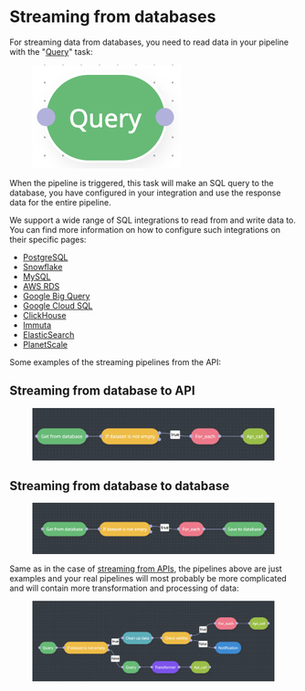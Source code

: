 # Streaming from databases

For streaming data from databases, you need to read data in your pipeline with the "[Query](../../pipelines/tasks-ip/query.md)" task:



<figure><img src="../../.gitbook/assets/Screenshot 2024-04-29 at 20.21.36.png" alt=""><figcaption></figcaption></figure>

When the pipeline is triggered, this task will make an SQL query to the database, you have configured in your integration and use the response data for the entire pipeline.

We support a wide range of SQL integrations to read from and write data to. You can find more information on how to configure such integrations on their specific pages:

* [PostgreSQL](../../integrations/library-of-integrations/postgresql.md)
* [Snowflake](../../integrations/library-of-integrations/snowflake.md)
* [MySQL](../../integrations/library-of-integrations/mysql.md)
* [AWS RDS](../../integrations/library-of-integrations/aws-rds.md)
* [Google Big Query](../../integrations/library-of-integrations/google-big-query.md)
* [Google Cloud SQL](../../integrations/library-of-integrations/google-cloud-sql.md)
* [ClickHouse](../../integrations/library-of-integrations/clickhouse.md)
* [Immuta](../../integrations/library-of-integrations/immuta.md)
* [ElasticSearch](../../integrations/library-of-integrations/elasticsearch.md)
* [PlanetScale](../../integrations/library-of-integrations/planetscale.md)

&#x20;Some examples of the streaming pipelines from the API:

## Streaming from database to API

<figure><img src="../../.gitbook/assets/Screenshot 2024-05-09 at 20.42.09.png" alt=""><figcaption></figcaption></figure>

## Streaming from database to database

<figure><img src="../../.gitbook/assets/Screenshot 2024-05-09 at 20.39.49.png" alt=""><figcaption></figcaption></figure>

Same as in the case of [streaming from APIs](streaming-from-apis.md), the pipelines above are just examples and your real pipelines will most probably be more complicated and will contain more transformation and processing of data:

<figure><img src="../../.gitbook/assets/Screenshot 2024-05-09 at 20.39.04.png" alt=""><figcaption></figcaption></figure>
